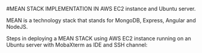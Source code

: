 #MEAN STACK IMPLEMENTATION IN AWS EC2 instance and Ubuntu server. 

MEAN is a technology stack that stands for MongoDB, Express, Angular and NodeJS.

Steps in deploying a MEAN STACK using AWS EC2 instance running on an Ubuntu server with MobaXterm as IDE and SSH channel:

